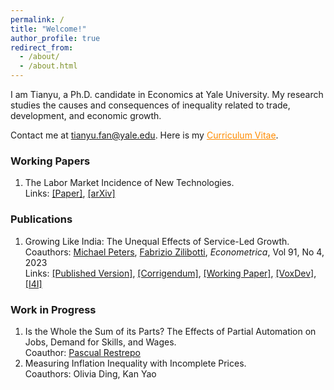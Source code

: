 ```yaml
---
permalink: /
title: "Welcome!"
author_profile: true
redirect_from: 
  - /about/
  - /about.html
---
```


I am Tianyu, a Ph.D. candidate in Economics at Yale University. My research studies the causes and consequences of inequality related to trade, development, and economic growth.

Contact me at <span style="color: darkorange;">tianyu.fan@yale.edu</span>. Here is my <a href="/files/CV_FAN_Tianyu.pdf" style="color: darkorange;">Curriculum Vitae</a>.

### Working Papers

1. The Labor Market Incidence of New Technologies.  
   Links: [[Paper]](/files/FAN_Technology_Incidence.pdf), [[arXiv]](https://arxiv.org/abs/2504.04047)

### Publications

1. Growing Like India: The Unequal Effects of Service-Led Growth.  
   Coauthors: [Michael Peters](https://mipeters.weebly.com), [Fabrizio Zilibotti](https://campuspress.yale.edu/zilibotti/), *Econometrica*, Vol 91, No 4, 2023  
   Links: [[Published Version]](/files/FPZ_UnequalGrowth.pdf), [[Corrigendum]](/files/FPZ_Corrigendum.pdf), [[Working Paper]](/files/FPZ_ECMA_final.pdf), [[VoxDev]](https://voxdev.org/topic/macroeconomics-growth/how-services-drive-growth-emerging-economies-evidence-india), [[I4I]](https://www.ideasforindia.in/topics/macroeconomics/india-s-service-led-economic-growth.html)

### Work in Progress

1. Is the Whole the Sum of its Parts? The Effects of Partial Automation on Jobs, Demand for Skills, and Wages.  
   Coauthor: [Pascual Restrepo](https://campuspress.yale.edu/pascualrestrepo/)
2. Measuring Inflation Inequality with Incomplete Prices.  
   Coauthors: Olivia Ding, Kan Yao
